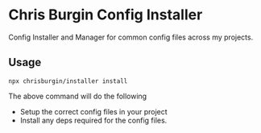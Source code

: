 # Chris Burgin Config Installer
Config Installer and Manager for common config files across my projects.

## Usage
`npx chrisburgin/installer install`

The above command will do the following

- Setup the correct config files in your project
- Install any deps required for the config files.
